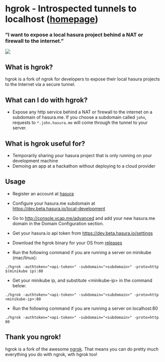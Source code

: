 # hgrok - Introspected tunnels to localhost ([homepage](https://beta.hasura.io))
### ”I want to expose a local hasura project behind a NAT or firewall to the internet.”
![](https://raw.githubusercontent.com/hasura/ngrok/master/_docs/hgrok.png)

## What is hgrok?
hgrok is a fork of ngrok for developers to expose their local hasura projects to the Internet via a secure tunnel.

## What can I do with hgrok?
- Expose any http service behind a NAT or firewall to the internet on a subdomain of hasura.me. If you choose a subdomain called `john`, requests to `*.john.hasura.me` will come through the tunnel to your server.

## What is hgrok useful for?
- Temporarily sharing your hasura project that is only running on your development machine
- Demoing an app at a hackathon without deploying to a cloud provider


## Usage
- Register an account at [hasura](https://beta.hasura.io)
- Configure your hasura.me subdomain at https://dev.beta.hasura.io/local-development
- Go to http://console.vcap.me/advanced and add your new hasura.me domain in the Domain Configuration section.
- Get your hasura.io api token from https://dev.beta.hasura.io/settings
- Download the hgrok binary for your OS from [releases](https://github.com/hasura/ngrok/releases/latest)

- Run the following command if you are running a server on minikube (mac/linux):

```
./hgrok -authtoken="<api-token>" -subdomain="<subdomain>" -proto=http $(minikube ip):80 
```

- Get your minikube ip, and substitute \<minikube-ip> in the command below:

```
./hgrok -authtoken="<api-token>" -subdomain="<subdomain>" -proto=http <minikube-ip>:80 
```

- Run the following command if you are running a server on localhost:80

```
./hgrok -authtoken="<api-token>" -subdomain="<subdomain>" -proto=http 80 
```

## Thank you ngrok!
hgrok is a fork of the awesome [ngrok](https://github.com/inconshreveable/ngrok). That means you can do pretty much everything you do with ngrok, wth hgrok too!
